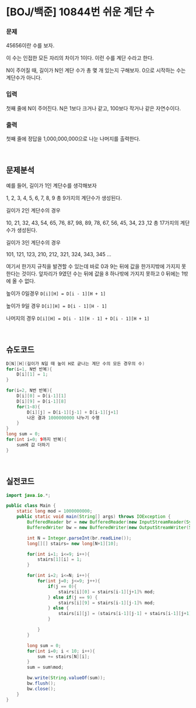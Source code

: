 # [BOJ/백준] 10844번 쉬운 계단 수

### 문제

45656이란 수를 보자.

이 수는 인접한 모든 자리의 차이가 1이다. 이런 수를 계단 수라고 한다.

N이 주어질 때, 길이가 N인 계단 수가 총 몇 개 있는지 구해보자. 0으로 시작하는 수는 계단수가 아니다.

### 입력

첫째 줄에 N이 주어진다. N은 1보다 크거나 같고, 100보다 작거나 같은 자연수이다.

### 출력

첫째 줄에 정답을 1,000,000,000으로 나눈 나머지를 출력한다.

<br/>

## 문제분석

예를 들어, 길이가 1인 계단수를 생각해보자

1, 2, 3, 4, 5, 6, 7, 8, 9 총 9가지의 계단수가 생성된다.

길이가 2인 계단수의 경우

10, 21, 32, 43, 54, 65, 76, 87, 98, 89, 78, 67, 56, 45, 34, 23 ,12 총 17가지의 계단수가 생성된다.

길이가 3인 계단수의 경우

101, 121, 123, 210, 212, 321, 324, 343, 345 …

여기서 한가지 규칙을 발견할 수 있는데 바로 0과 9는 뒤에 값을 한가지밖에 가지지 못한다는 것이다. 앞자리가 9였던 수는 뒤에 값을 8 하나밖에 가지지 못하고 0 뒤에는 1밖에 올 수 없다.

높이가 0일경우 `D[i][H] = D[i - 1][H + 1]`

높이가 9일 경우 `D[i][H] = D[i - 1][H - 1]`

나머지의 경우 `D[i][H] = D[i - 1][H - 1] + D[i - 1][H + 1]`

<br>

## 슈도코드

```java
D[N][H](길이가 N일 때 높이 H로 긑나는 계단 수의 모든 경우의 수)
for(i=1, N번 반복){
	D[i][1] = 1;
}

for(i=2, N번 반복){
	D[i][0] = D[i-1][1]
	D[i][9] = D[i-1][8]
	for(1~8){
		D[i][j] = D[i-1][j-1] + D[i-1][j+1]
		나온 결과 1000000000 나누기 수행
	}
}
long sum = 0;
for(int i=0; 9까지 반복){
	sum에 값 더하기
}

```

<br>

## 실전코드

```java
import java.io.*;

public class Main {
	static long mod = 1000000000;
	public static void main(String[] args) throws IOException {
		BufferedReader br = new BufferedReader(new InputStreamReader(System.in));
		BufferedWriter bw = new BufferedWriter(new OutputStreamWriter(System.out));

		int N = Integer.parseInt(br.readLine());
		long[][] stairs= new long[N+1][10];

		for(int i=1; i<=9; i++){
			stairs[1][i] = 1;
		}

		for(int i=2; i<=N; i++){
			for(int j=0; j<=9; j++){
				if(j == 0){
					stairs[i][0] = stairs[i-1][j+1]% mod;
				} else if(j == 9) {
					stairs[i][9] = stairs[i-1][j-1]% mod;
				} else {
					stairs[i][j] = (stairs[i-1][j-1] + stairs[i-1][j+1]) % mod;
				}

			}
		}

		long sum = 0;
		for(int i=0; i < 10; i++){
			sum += stairs[N][i];
		}
		sum = sum%mod;

		bw.write(String.valueOf(sum));
		bw.flush();
		bw.close();
	}
}
```
